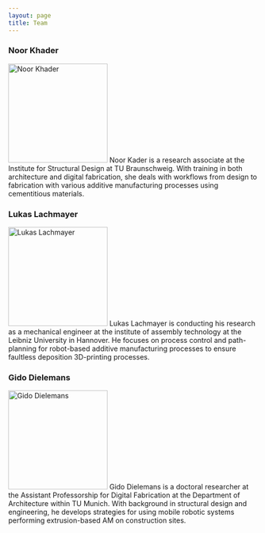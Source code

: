 ```yaml
---
layout: page
title: Team
---
```


### Noor Khader
<img src="{{site.baseurl}}images/team-nk.jpg" alt="Noor Khader" style="width:200px" class="drop-corners">
Noor Kader is a research associate at the Institute for Structural Design at TU Braunschweig. With training in both architecture and digital fabrication, she deals with workflows from design to fabrication with various additive manufacturing processes using cementitious materials.

### Lukas Lachmayer
<img src="{{site.baseurl}}images/team-ll.jpg" alt="Lukas Lachmayer" style="width:200px" class="drop-corners">
Lukas Lachmayer is conducting his research as a mechanical engineer at the institute of assembly technology at the Leibniz University in Hannover. He focuses on process control and path-planning for robot-based additive manufacturing processes to ensure faultless deposition 3D-printing processes.

### Gido Dielemans
<img src="{{site.baseurl}}images/team-gd.jpg" alt="Gido Dielemans" style="width:200px" class="drop-corners">
Gido Dielemans is a doctoral researcher at the Assistant Professorship for Digital Fabrication at the Department of Architecture within TU Munich. With background in structural design and engineering, he develops strategies for using mobile robotic systems performing extrusion-based AM on construction sites.
